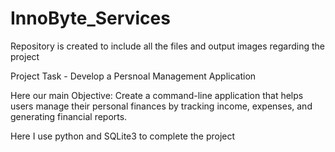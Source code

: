 # InnoByte_Services
Repository is created to include all the files and output images regarding the project


Project Task - 
              Develop a Persnoal Management Application

Here our main Objective:
Create a command-line application that helps users manage their personal finances by tracking income, expenses, and generating financial reports.

Here I use python and SQLite3 to complete the project 
